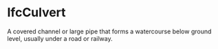 IfcCulvert
==========
A covered channel or large pipe that forms a watercourse below ground level,
usually under a road or railway.


